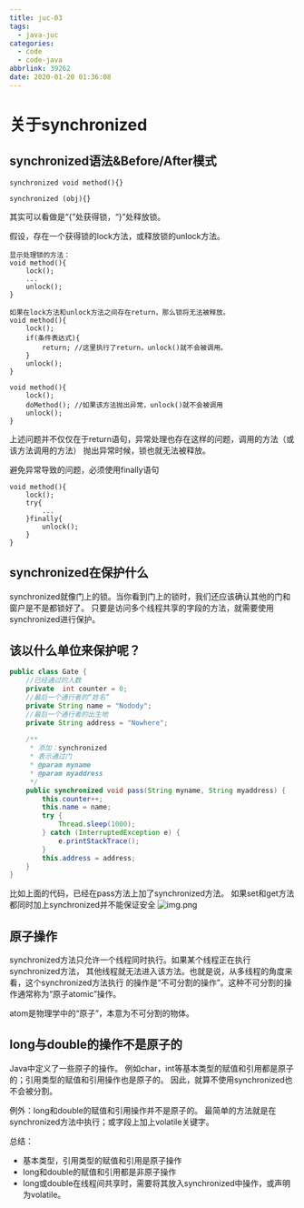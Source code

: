 ```yaml
---
title: juc-03
tags:
  - java-juc
categories:
  - code
  - code-java
abbrlink: 39262
date: 2020-01-20 01:36:08
---
```

# 关于synchronized

## synchronized语法&Before/After模式

```
synchronized void method(){}

synchronized (obj){}
```

其实可以看做是“{”处获得锁，“}”处释放锁。

假设，存在一个获得锁的lock方法，或释放锁的unlock方法。

```
显示处理锁的方法：
void method(){
    lock();
    ...
    unlock();
}

如果在lock方法和unlock方法之间存在return，那么锁将无法被释放。
void method(){
    lock();
    if(条件表达式){
        return; //这里执行了return，unlock()就不会被调用。
    }
    unlock();
}

void method(){
    lock();
    doMethod(); //如果该方法抛出异常，unlock()就不会被调用
    unlock();
}
```

上述问题并不仅仅在于return语句，异常处理也存在这样的问题，调用的方法（或该方法调用的方法） 抛出异常时候，锁也就无法被释放。

避免异常导致的问题，必须使用finally语句

```
void method(){
    lock();
    try{
        ...
    }finally{
        unlock();
    }
}
```

## synchronized在保护什么

synchronized就像门上的锁。当你看到门上的锁时，我们还应该确认其他的门和窗户是不是都锁好了。
只要是访问多个线程共享的字段的方法，就需要使用synchronized进行保护。

## 该以什么单位来保护呢？

```java
public class Gate {
	//已经通过的人数
	private  int counter = 0;
	//最后一个通行者的“姓名”
	private String name = "Nodody";
	//最后一个通行者的出生地
	private String address = "Nowhere";
	
	/**
	 * 添加：synchronized
	 * 表示通过门
	 * @param myname
	 * @param myaddress
	 */
	public synchronized void pass(String myname, String myaddress) {
		this.counter++;
		this.name = name;
		try {
			Thread.sleep(1000);
		} catch (InterruptedException e) {
			e.printStackTrace();
		}
		this.address = address;
	}
}
```

比如上面的代码，已经在pass方法上加了synchronized方法。 如果set和get方法都同时加上synchronized并不能保证安全
![img.png](../img/synchronized该以什么单位来保护.png)

## 原子操作

synchronized方法只允许一个线程同时执行。如果某个线程正在执行synchronized方法，
其他线程就无法进入该方法。也就是说，从多线程的角度来看，这个synchronized方法执行
的操作是“不可分割的操作”。这种不可分割的操作通常称为“原子atomic”操作。

atom是物理学中的“原子”，本意为不可分割的物体。

## long与double的操作不是原子的

Java中定义了一些原子的操作。 例如char，int等基本类型的赋值和引用都是原子的；引用类型的赋值和引用操作也是原子的。
因此，就算不使用synchronized也不会被分割。

例外：long和double的赋值和引用操作并不是原子的。 最简单的方法就是在synchronized方法中执行；或字段上加上volatile关键字。

总结：

- 基本类型，引用类型的赋值和引用是原子操作
- long和double的赋值和引用都是非原子操作
- long或double在线程间共享时，需要将其放入synchronized中操作，或声明为volatile。


























